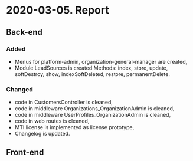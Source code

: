 # 2020-03-05. Report
## Back-end
### Added
- Menus for platform-admin, organization-general-manager are created,
- Module LeadSources is created
        Methods: index, store, update, softDestroy, show,
        indexSoftDeleted, restore, permanentDelete.

### Changed
- code in CustomersController is cleaned,
- code in middleware Organizations_OrganizationAdmin is cleaned,
- code in middleware UserProfiles_OrganizationAdmin is cleaned,
- code in web routes is cleaned,
- MTI license is implemented as license prototype,
- Changelog is updated.

## Front-end

